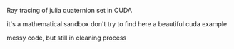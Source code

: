 Ray tracing of julia quaternion set in CUDA

it's a mathematical sandbox
don't try to find here a beautiful cuda example

messy code, but still in cleaning process